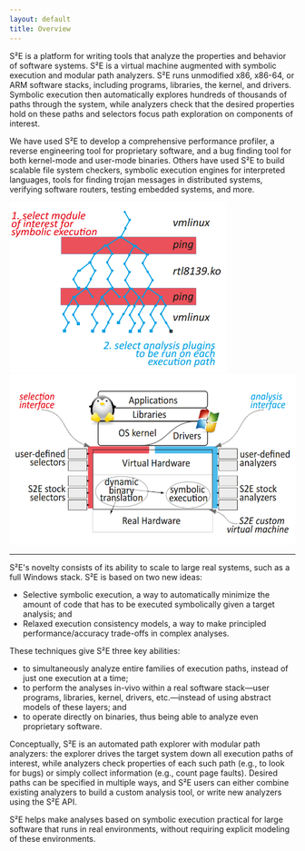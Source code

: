 ```yaml
---
layout: default
title: Overview
---
```





S²E is a platform for writing tools that analyze the properties and
behavior of software systems. S²E is a virtual machine augmented
with symbolic execution and modular path analyzers. S²E runs
unmodified x86, x86-64, or ARM software stacks, including programs,
libraries, the kernel, and drivers. Symbolic execution then
automatically explores hundreds of thousands of paths through the
system, while analyzers check that the desired properties hold on
these paths and selectors focus path exploration on components of interest.

We have used S²E to develop a
comprehensive performance profiler, a reverse engineering tool for
proprietary software, and a bug finding tool for both kernel-mode
and user-mode binaries. Others have used S²E to build scalable
file system checkers, symbolic execution engines for interpreted languages,
tools for finding trojan messages in distributed systems, verifying
software routers, testing embedded systems, and more.

<!--
<table>
<tr>
<td><img src="/images/s2e-sel.png" height="300px"/></td>
<td><img src="/images/s2e-vm.png" height="300px"/></td>
</tr>
</table>
-->

<img src="/images/s2e-sel.png" height="300px"/>
<img src="/images/s2e-vm.png" height="300px"/>


<hr/>



S²E's novelty consists of its ability to scale to large real
systems, such as a full Windows stack. S²E is based on two new ideas:

  *  Selective symbolic execution, a way to automatically minimize the amount of code that has to be executed symbolically given a target analysis; and
  *  Relaxed execution consistency models, a way to make principled performance/accuracy trade-offs in complex analyses.

These techniques give S²E three key abilities:

  *  to simultaneously analyze entire families of execution paths, instead of just one execution at a time;
  *  to perform the analyses in-vivo within a real software stack—user programs, libraries, kernel, drivers, etc.—instead of using abstract models of these layers; and
  *  to operate directly on binaries, thus being able to analyze even proprietary software.


Conceptually, S²E is an automated path explorer with modular path
analyzers: the explorer drives the target system down all execution
paths of interest, while analyzers check properties of each such
path (e.g., to look for bugs) or simply collect information (e.g.,
count page faults). Desired paths can be specified in multiple ways,
and S²E users can either combine existing analyzers to build a
custom analysis tool, or write new analyzers using the S²E API.

S²E helps make analyses based on symbolic execution practical for
large software that runs in real environments, without requiring
explicit modeling of these environments.

